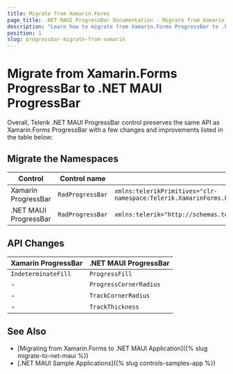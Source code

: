```yaml
---
title: Migrate from Xamarin.Forms
page_title: .NET MAUI ProgressBar Documentation - Migrate from Xamarin
description: "Learn how to migrate from Xamarin.Forms ProgressBar to .NET MAUI ProgressBar control."
position: 1
slug: progressbar-migrate-from-xamarin
---
```


# Migrate from Xamarin.Forms ProgressBar to .NET MAUI ProgressBar

Overall, Telerik .NET MAUI ProgressBar control preserves the same API as Xamarin.Forms ProgressBar with a few changes and improvements listed in the table below:

## Migrate the Namespaces

| Control | Control name | XAML Namespcace | C# Namespace|
| --------------- | --------------- | --------------- | --------------- |
| Xamarin ProgressBar | `RadProgressBar` | `xmlns:telerikPrimitives="clr-namespace:Telerik.XamarinForms.Primitives;assembly=Telerik.XamarinForms.Primitives"` | `using Telerik.XamarinForms.Primitives;` | 
| .NET MAUI ProgressBar | `RadProgressBar` | `xmlns:telerik="http://schemas.telerik.com/2022/xaml/maui"` | `using Telerik.Maui.Controls;` |

## API Changes

| Xamarin ProgressBar | .NET MAUI ProgressBar |
| ------------- | --------------- |
| `IndeterminateFill` | `ProgressFill` |
| - | `ProgressCornerRadius` |
| - | `TrackCornerRadius` |
| - | `TrackThickness` |

## See Also

* [Migrating from Xamarin.Forms to .NET MAUI Application]({% slug migrate-to-net-maui %})
* [.NET MAUI Sample Applications]({% slug controls-samples-app %})



